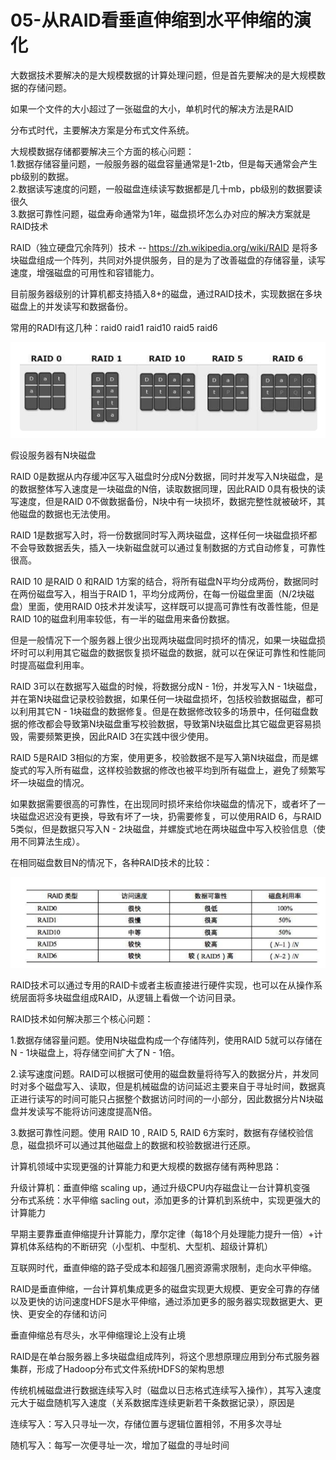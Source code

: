 # 05-从RAID看垂直伸缩到水平伸缩的演化

大数据技术要解决的是大规模数据的计算处理问题，但是首先要解决的是大规模数据的存储问题。

如果一个文件的大小超过了一张磁盘的大小，单机时代的解决方法是RAID

分布式时代，主要解决方案是分布式文件系统。

大规模数据存储都要解决三个方面的核心问题：  
1.数据存储容量问题，一般服务器的磁盘容量通常是1-2tb，但是每天通常会产生pb级别的数据。  
2.数据读写速度的问题，一般磁盘连续读写数据都是几十mb，pb级别的数据要读很久  
3.数据可靠性问题，磁盘寿命通常为1年，磁盘损坏怎么办对应的解决方案就是RAID技术

RAID（独立硬盘冗余阵列）技术   --   https://zh.wikipedia.org/wiki/RAID 是将多块磁盘组成一个阵列，共同对外提供服务，目的是为了改善磁盘的存储容量，读写速度，增强磁盘的可用性和容错能力。

目前服务器级别的计算机都支持插入8+的磁盘，通过RAID技术，实现数据在多块磁盘上的并发读写和数据备份。

常用的RADI有这几种：raid0 raid1 raid10 raid5 raid6 

![Image05-1.png](https://github.com/woleirenlai/Images/blob/master/从0开始学大数据/Image05-1.png)

假设服务器有N块磁盘

RAID 0是数据从内存缓冲区写入磁盘时分成N分数据，同时并发写入N块磁盘，是的数据整体写入速度是一块磁盘的N倍，读取数据同理，因此RAID 0具有极快的读写速度，但是RAID 0不做数据备份，N块中有一块损坏，数据完整性就被破坏，其他磁盘的数据也无法使用。

RAID 1是数据写入时，将一份数据同时写入两块磁盘，这样任何一块磁盘损坏都不会导致数据丢失，插入一块新磁盘就可以通过复制数据的方式自动修复，可靠性很高。

RAID 10 是RAID 0 和RAID 1方案的结合，将所有磁盘N平均分成两份，数据同时在两份磁盘写入，相当于RAID 1，平均分成两份，在每一份磁盘里面（N/2块磁盘）里面，使用RAID 0技术并发读写，这样既可以提高可靠性有改善性能，但是RAID 10的磁盘利用率较低，有一半的磁盘用来备份数据。

但是一般情况下一个服务器上很少出现两块磁盘同时损坏的情况，如果一块磁盘损坏时可以利用其它磁盘的数据恢复损坏磁盘的数据，就可以在保证可靠性和性能同时提高磁盘利用率。

RAID 3可以在数据写入磁盘的时候，将数据分成N - 1份，并发写入N - 1块磁盘，并在第N块磁盘记录校验数据，如果任何一块磁盘损坏，包括校验数据磁盘，都可以利用其它N - 1块磁盘的数据修复。但是在数据修改较多的场景中，任何磁盘数据的修改都会导致第N块磁盘重写校验数据，导致第N块磁盘比其它磁盘更容易损毁，需要频繁更换，因此RAID 3在实践中很少使用。

RAID 5是RAID 3相似的方案，使用更多，校验数据不是写入第N块磁盘，而是螺旋式的写入所有磁盘，这样校验数据的修改也被平均到所有磁盘上，避免了频繁写坏一块磁盘的情况。

如果数据需要很高的可靠性，在出现同时损坏来给你块磁盘的情况下，或者坏了一块磁盘迟迟没有更换，导致有坏了一块，扔需要修复，可以使用RAID 6，与RAID 5类似，但是数据只写入N - 2块磁盘，并螺旋式地在两块磁盘中写入校验信息（使用不同算法生成）。

在相同磁盘数目N的情况下，各种RAID技术的比较：

![Image05-2.png](https://github.com/woleirenlai/Images/blob/master/从0开始学大数据/Image05-2.png)

RAID技术可以通过专用的RAID卡或者主板直接进行硬件实现，也可以在从操作系统层面将多块磁盘组成RAID，从逻辑上看做一个访问目录。

RAID技术如何解决那三个核心问题：

1.数据存储容量问题。使用N块磁盘构成一个存储阵列，使用RAID 5就可以存储在N - 1块磁盘上，将存储空间扩大了N - 1倍。

2.读写速度问题。RAID可以根据可使用的磁盘数量将待写入的数据分片，并发同时对多个磁盘写入、读取，但是机械磁盘的访问延迟主要来自于寻址时间，数据真正进行读写的时间可能只占据整个数据访问时间的一小部分，因此数据分片N块磁盘并发读写不能将访问速度提高N倍。

3.数据可靠性问题。使用 RAID 10 , RAID 5, RAID 6方案时，数据有存储校验信息，磁盘损坏可以通过其他磁盘上的数据和校验数据进行还原。

计算机领域中实现更强的计算能力和更大规模的数据存储有两种思路：

升级计算机：垂直伸缩 scaling up，通过升级CPU内存磁盘让一台计算机变强  
分布式系统：水平伸缩 sacling out，添加更多的计算机到系统中，实现更强大的计算能力

早期主要靠垂直伸缩提升计算能力，摩尔定律（每18个月处理能力提升一倍）+计算机体系结构的不断研究（小型机、中型机、大型机、超级计算机）

互联网时代，垂直伸缩的路子受成本和超强几圈资源需求限制，走向水平伸缩。

RAID是垂直伸缩，一台计算机集成更多的磁盘实现更大规模、更安全可靠的存储以及更快的访问速度HDFS是水平伸缩，通过添加更多的服务器实现数据更大、更快、更安全的存储和访问

垂直伸缩总有尽头，水平伸缩理论上没有止境

RAID是在单台服务器上多块磁盘组成阵列，将这个思想原理应用到分布式服务器集群，形成了Hadoop分布式文件系统HDFS的架构思想

传统机械磁盘进行数据连续写入时（磁盘以日志格式连续写入操作），其写入速度元大于磁盘随机写入速度（关系数据库连续更新若干条数据记录），原因是

连续写入：写入只寻址一次，存储位置与逻辑位置相邻，不用多次寻址

随机写入：每写一次便寻址一次，增加了磁盘的寻址时间